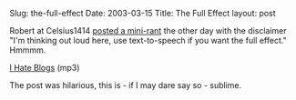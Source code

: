 Slug: the-full-effect
Date: 2003-03-15
Title: The Full Effect
layout: post

Robert at Celsius1414 <a href="http://www.celsius1414.com/blog/index.php?entry=/meta/ihateblogs.txt" title="I Hate Blogs">posted a mini-rant</a> the other day with the disclaimer &quot;I&#39;m thinking out loud here, use text-to-speech if you want the full effect.&quot; Hmmmm.

<a href="http://redmonk.net/files/iHateBlogs.mp3">I Hate Blogs</a> (mp3)

The post was hilarious, this is - if I may dare say so - sublime.
